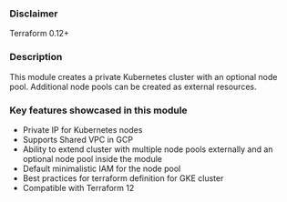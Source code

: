 ### Disclaimer
Terraform 0.12+

### Description
This module creates a private Kubernetes cluster with an optional
node pool. Additional node pools can be created as external resources.

### Key features showcased in this module
- Private IP for Kubernetes nodes
- Supports Shared VPC in GCP
- Ability to extend cluster with multiple node pools externally and an optional node pool inside the module
- Default minimalistic IAM for the node pool
- Best practices for terraform definition for GKE cluster
- Compatible with Terraform 12